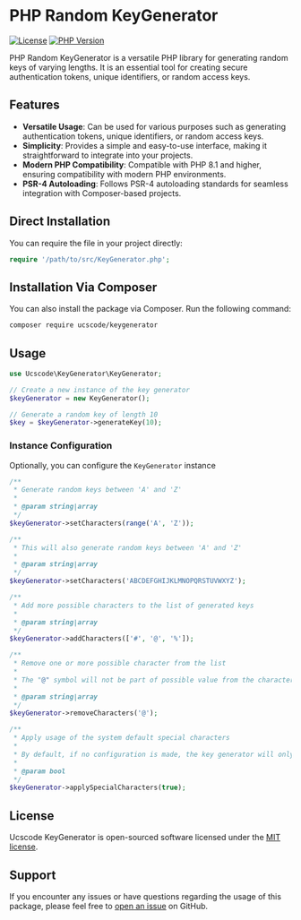 # PHP Random KeyGenerator

[![License](https://img.shields.io/badge/license-MIT-blue.svg)](https://github.com/ucscode/keygenerator/blob/main/LICENSE)
[![PHP Version](https://img.shields.io/packagist/php-v/ucscode/keygenerator)](https://php.net)

PHP Random KeyGenerator is a versatile PHP library for generating random keys of varying lengths. 
It is an essential tool for creating secure authentication tokens, unique identifiers, or random access keys.

## Features

- **Versatile Usage**: Can be used for various purposes such as generating authentication tokens, unique identifiers, or random access keys.
- **Simplicity**: Provides a simple and easy-to-use interface, making it straightforward to integrate into your projects.
- **Modern PHP Compatibility**: Compatible with PHP 8.1 and higher, ensuring compatibility with modern PHP environments.
- **PSR-4 Autoloading**: Follows PSR-4 autoloading standards for seamless integration with Composer-based projects.

## Direct Installation

You can require the file in your project directly:

```php
require '/path/to/src/KeyGenerator.php';
```

## Installation Via Composer

You can also install the package via Composer. Run the following command:

```bash
composer require ucscode/keygenerator
```

## Usage

```php
use Ucscode\KeyGenerator\KeyGenerator;

// Create a new instance of the key generator
$keyGenerator = new KeyGenerator();

// Generate a random key of length 10
$key = $keyGenerator->generateKey(10);
```

### Instance Configuration

Optionally, you can configure the  `KeyGenerator` instance

```php
/**
 * Generate random keys between 'A' and 'Z'
 * 
 * @param string|array
 */
$keyGenerator->setCharacters(range('A', 'Z'));

/** 
 * This will also generate random keys between 'A' and 'Z' 
 * 
 * @param string|array
 */
$keyGenerator->setCharacters('ABCDEFGHIJKLMNOPQRSTUVWXYZ');

/**
 * Add more possible characters to the list of generated keys
 * 
 * @param string|array
 */
$keyGenerator->addCharacters(['#', '@', '%']);

/**
 * Remove one or more possible character from the list
 * 
 * The "@" symbol will not be part of possible value from the characters
 * 
 * @param string|array
 */
$keyGenerator->removeCharacters('@');

/**
 * Apply usage of the system default special characters
 * 
 * By default, if no configuration is made, the key generator will only contain alpha numeric outputs
 * 
 * @param bool
 */
$keyGenerator->applySpecialCharacters(true);
```
## License

Ucscode KeyGenerator is open-sourced software licensed under the [MIT license](https://opensource.org/licenses/MIT).

## Support

If you encounter any issues or have questions regarding the usage of this package, please feel free to [open an issue](https://github.com/ucscode/keygenerator/issues) on GitHub.

